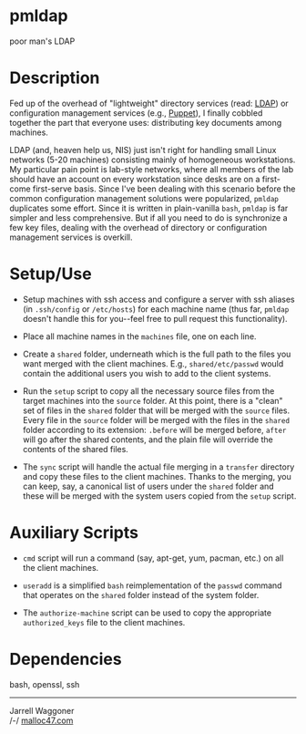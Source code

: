 # pmldap
poor man's LDAP

# Description

Fed up of the overhead of "lightweight" directory services (read: [LDAP][1]) or configuration management services (e.g., [Puppet][2]), I finally cobbled together the part that everyone uses: distributing key documents among machines.

LDAP (and, heaven help us, NIS) just isn't right for handling small
Linux networks (5-20 machines) consisting mainly of homogeneous
workstations.  My particular pain point is lab-style networks, where
all members of the lab should have an account on every workstation
since desks are on a first-come first-serve basis.  Since I've been
dealing with this scenario before the common configuration management
solutions were popularized, `pmldap` duplicates some effort.  Since it
is written in plain-vanilla `bash`, `pmldap` is far simpler and less
comprehensive.  But if all you need to do is synchronize a few key
files, dealing with the overhead of directory or configuration
management services is overkill.

# Setup/Use

* Setup machines with ssh access and configure a server with ssh
  aliases (in `.ssh/config` or `/etc/hosts`) for each machine name
  (thus far, `pmldap` doesn't handle this for you--feel free to pull
  request this functionality).
  
* Place all machine names in the `machines` file, one on each line.

* Create a `shared` folder, underneath which is the full path to the
  files you want merged with the client machines.  E.g.,
  `shared/etc/passwd` would contain the additional users you wish to
  add to the client systems.

* Run the `setup` script to copy all the necessary source files from
  the target machines into the `source` folder.  At this point, there
  is a "clean" set of files in the `shared` folder that will be merged
  with the `source` files.  Every file in the `source` folder will be
  merged with the files in the `shared` folder according to its
  extension: `.before` will be merged before, `after` will go after
  the shared contents, and the plain file will override the contents
  of the shared files.
  
* The `sync` script will handle the actual file merging in a
  `transfer` directory and copy these files to the client machines.
  Thanks to the merging, you can keep, say, a canonical list of users
  under the `shared` folder and these will be merged with the system
  users copied from the `setup` script.
  
# Auxiliary Scripts
  
* `cmd` script will run a command (say, apt-get, yum, pacman, etc.) on
  all the client machines.
  
* `useradd` is a simplified `bash` reimplementation of the `passwd`
  command that operates on the `shared` folder instead of the system
  folder.
  
* The `authorize-machine` script can be used to copy the appropriate
  `authorized_keys` file to the client machines.

# Dependencies

bash, openssl, ssh

---

Jarrell Waggoner  
/-/ [malloc47.com](http://www.malloc47.com)

[1]: http://en.wikipedia.org/wiki/Lightweight_Directory_Access_Protocol
[2]: http://puppetlabs.com/
